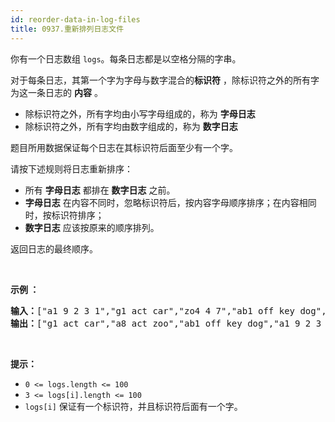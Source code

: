 ```yaml
---
id: reorder-data-in-log-files
title: 0937.重新排列日志文件
---
```

你有一个日志数组 <code>logs</code>。每条日志都是以空格分隔的字串。

对于每条日志，其第一个字为字母与数字混合的**标识符** ，除标识符之外的所有字为这一条日志的 **内容** 。


- 除标识符之外，所有字均由小写字母组成的，称为 **字母日志**
- 除标识符之外，所有字均由数字组成的，称为 **数字日志**

题目所用数据保证每个日志在其标识符后面至少有一个字。

请按下述规则将日志重新排序：


- 所有 **字母日志** 都排在 **数字日志** 之前。
- **字母日志** 在内容不同时，忽略标识符后，按内容字母顺序排序；在内容相同时，按标识符排序；
- **数字日志** 应该按原来的顺序排列。

返回日志的最终顺序。

 

**示例 ：**


<pre><strong>输入：</strong>[&#34;a1 9 2 3 1&#34;,&#34;g1 act car&#34;,&#34;zo4 4 7&#34;,&#34;ab1 off key dog&#34;,&#34;a8 act zoo&#34;]<br/><strong>输出：</strong>[&#34;g1 act car&#34;,&#34;a8 act zoo&#34;,&#34;ab1 off key dog&#34;,&#34;a1 9 2 3 1&#34;,&#34;zo4 4 7&#34;]<br/></pre>

 

**提示：**


- <code>0 &lt;= logs.length &lt;= 100</code>
- <code>3 &lt;= logs[i].length &lt;= 100</code>
- <code>logs[i]</code> 保证有一个标识符，并且标识符后面有一个字。
